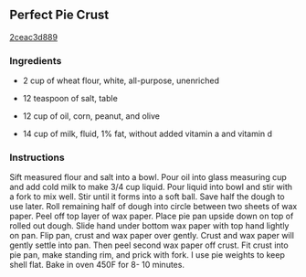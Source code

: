 ## Perfect Pie Crust

[2ceac3d889](http://www.food.com/recipe/perfect-pie-crust-408669)

### Ingredients

 - 2 cup of wheat flour, white, all-purpose, unenriched

 - 12 teaspoon of salt, table

 - 12 cup of oil, corn, peanut, and olive

 - 14 cup of milk, fluid, 1% fat, without added vitamin a and vitamin d

### Instructions

Sift measured flour and salt into a bowl. Pour oil into glass measuring cup and add cold milk to make 3/4 cup liquid. Pour liquid into bowl and stir with a fork to mix well. Stir until it forms into a soft ball. Save half the dough to use later. Roll remaining half of dough into circle between two sheets of wax paper. Peel off top layer of wax paper. Place pie pan upside down on top of rolled out dough. Slide hand under bottom wax paper with top hand lightly on pan. Flip pan, crust and wax paper over gently. Crust and wax paper will gently settle into pan. Then peel second wax paper off crust. Fit crust into pie pan, make standing rim, and prick with fork. I use pie weights to keep shell flat. Bake in oven 450F for 8- 10 minutes.